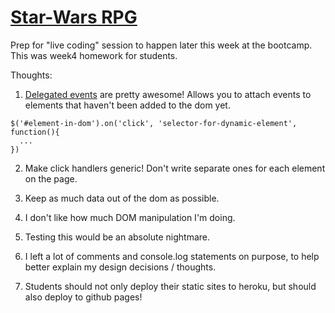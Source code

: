 # [Star-Wars RPG](http://www.bambielli.com/star-wars-rpg/)
Prep for "live coding" session to happen later this week at the bootcamp.
This was week4 homework for students.

Thoughts:

1) [Delegated events](https://learn.jquery.com/events/event-delegation/) are pretty awesome! Allows you to attach events to elements that haven't been added to the dom yet.

```
$('#element-in-dom').on('click', 'selector-for-dynamic-element', function(){
  ...
})
```

2) Make click handlers generic! Don't write separate ones for each element on the page.

3) Keep as much data out of the dom as possible.

4) I don't like how much DOM manipulation I'm doing.

5) Testing this would be an absolute nightmare.

6) I left a lot of comments and console.log statements on purpose, to help better explain my design decisions / thoughts.

7) Students should not only deploy their static sites to heroku, but should also deploy to github pages!

